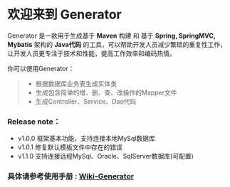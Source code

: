 
# 欢迎来到 Generator

Generator 是一款用于生成基于 **Maven** 构建 和 基于 **Spring, SpringMVC, Mybatis** 架构的 **Java代码** 的工具，可以帮助开发人员减少繁琐的重复性工作，让开发人员更专注于技术和性能，提高工作效率和编码热情。  

你可以使用Generator：
> * 根据数据库业务表生成实体类
> * 生成包含简单的增、删、查、改操作的Mapper文件
> * 生成Controller、Service、Dao代码

### Release note：
* v1.0.0 框架基本功能，支持连接本地MySql数据库
* v1.0.1 修复默认模板文件中存在的错误
* v1.1.0 支持连接远程MySql、Oracle、SqlServer数据库(可配置)

### 具体请参考使用手册 : [Wiki-Generator](https://github.com/GreedyStar/generator/wiki)
